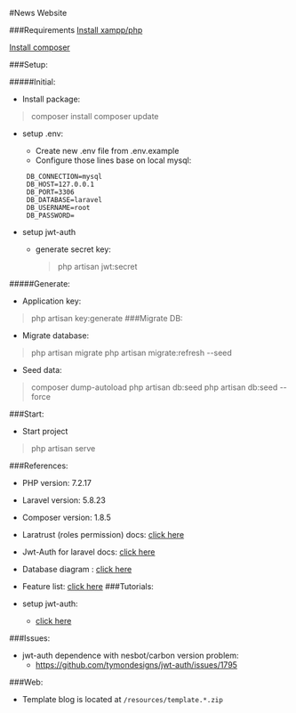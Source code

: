 #News Website

###Requirements 
[Install xampp/php](https://www.apachefriends.org/download.html)

[Install composer](https://getcomposer.org/download/)

###Setup:

#####Initial:
- Install package:
> composer install
> composer update

- setup .env:
    
  - Create new .env file from .env.example
  - Configure those lines base on local mysql:
  
   ```
    DB_CONNECTION=mysql
    DB_HOST=127.0.0.1
    DB_PORT=3306
    DB_DATABASE=laravel
    DB_USERNAME=root
    DB_PASSWORD=
    ```
- setup jwt-auth
    - generate secret key:
        > php artisan jwt:secret

#####Generate:
- Application key:
> php artisan key:generate
###Migrate DB:
- Migrate database:
> php artisan migrate
> php artisan migrate:refresh --seed


- Seed data:
> composer dump-autoload
> php artisan db:seed
> php artisan db:seed --force


###Start:
 - Start project
 >php artisan serve

###References:
- PHP version: 7.2.17
- Laravel version: 5.8.23
- Composer version:  1.8.5 
- Laratrust (roles permission) docs: [click here](https://laratrust.santigarcor.me/docs/5.2/)
- Jwt-Auth for laravel docs: [click here](https://github.com/tymondesigns/jwt-auth/wiki)
- Database diagram : 
   [click here](https://dbdiagram.io/d)
   
- Feature list:
   [click here](https://docs.google.com/spreadsheets/d/1TFkghfz0FBN7LW4tB7_G59cla6X2Wb6snw6Ga4Je2tM/edit)
 ###Tutorials:
 - setup jwt-auth:
    - [click here](https://medium.com/@pramestyan/simple-user-authentication-api-with-laravel-and-jwt-authentication-384b4edbe76c)
 
 ###Issues:
 - jwt-auth dependence with nesbot/carbon version problem:
    - https://github.com/tymondesigns/jwt-auth/issues/1795
    
  ###Web:
  - Template blog is located at `/resources/template.*.zip`
